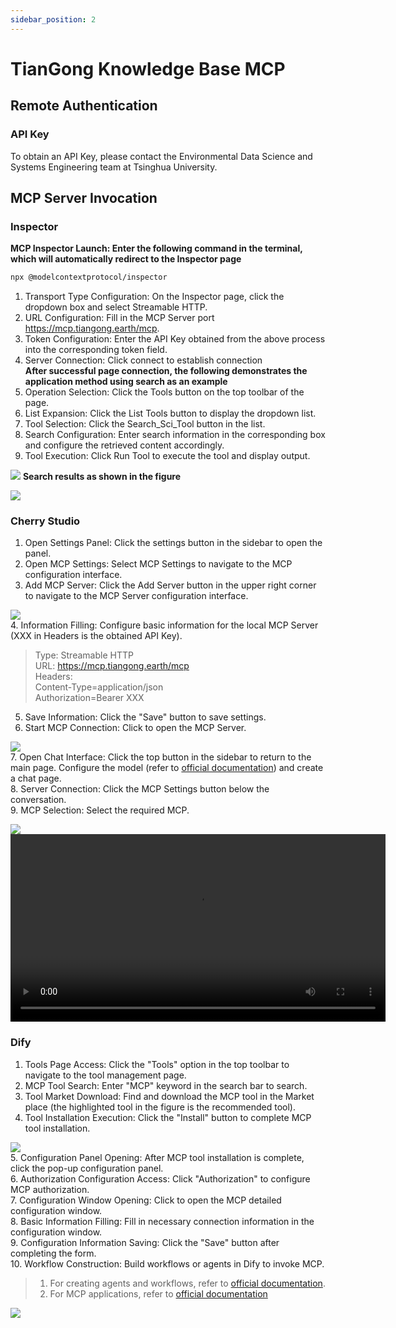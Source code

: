 ```yaml
---
sidebar_position: 2
---
```


# TianGong Knowledge Base MCP

## Remote Authentication

### API Key

To obtain an API Key, please contact the Environmental Data Science and Systems Engineering team at Tsinghua University.

## MCP Server Invocation
### Inspector
**MCP Inspector Launch: Enter the following command in the terminal, which will automatically redirect to the Inspector page**  
```bash
npx @modelcontextprotocol/inspector
```
1. Transport Type Configuration: On the Inspector page, click the dropdown box and select Streamable HTTP.  
2. URL Configuration: Fill in the MCP Server port https://mcp.tiangong.earth/mcp.  
3. Token Configuration: Enter the API Key obtained from the above process into the corresponding token field.
4. Server Connection: Click connect to establish connection  
**After successful page connection, the following demonstrates the application method using search as an example**  
5. Operation Selection: Click the Tools button on the top toolbar of the page.  
6. List Expansion: Click the List Tools button to display the dropdown list.  
7. Tool Selection: Click the Search_Sci_Tool button in the list.  
8. Search Configuration: Enter search information in the corresponding box and configure the retrieved content accordingly.  
9. Tool Execution: Click Run Tool to execute the tool and display output.  

![](img/19.png)
**Search results as shown in the figure**  

![](img/20.png)
### Cherry Studio
1. Open Settings Panel: Click the settings button in the sidebar to open the panel.  
2. Open MCP Settings: Select MCP Settings to navigate to the MCP configuration interface.  
3. Add MCP Server: Click the Add Server button in the upper right corner to navigate to the MCP Server configuration interface.  

![](img/6.png)  
4. Information Filling: Configure basic information for the local MCP Server (XXX in Headers is the obtained API Key).  
>Type: Streamable HTTP  
>URL: https://mcp.tiangong.earth/mcp  
>Headers:  
>Content-Type=application/json  
>Authorization=Bearer XXX
5. Save Information: Click the "Save" button to save settings.
6. Start MCP Connection: Click to open the MCP Server.

![](img/22.png)  
7. Open Chat Interface: Click the top button in the sidebar to return to the main page. Configure the model (refer to [official documentation](https://docs.cherry-ai.com/pre-basic/providers)) and create a chat page.  
8. Server Connection: Click the MCP Settings button below the conversation.  
9. MCP Selection: Select the required MCP. 

![](img/23.png)  
<video src="img/3.mp4" controls width="600">
  Your browser does not support video playback.
</video>

### Dify

1. Tools Page Access: Click the "Tools" option in the top toolbar to navigate to the tool management page.  
2. MCP Tool Search: Enter "MCP" keyword in the search bar to search.  
3. Tool Market Download: Find and download the MCP tool in the Market place (the highlighted tool in the figure is the recommended tool).  
4. Tool Installation Execution: Click the "Install" button to complete MCP tool installation.  

![](img/16.png)   
5. Configuration Panel Opening: After MCP tool installation is complete, click the pop-up configuration panel.  
6. Authorization Configuration Access: Click "Authorization" to configure MCP authorization.  
7. Configuration Window Opening: Click to open the MCP detailed configuration window.  
8. Basic Information Filling: Fill in necessary connection information in the configuration window.  
9. Configuration Information Saving: Click the "Save" button after completing the form.  
10. Workflow Construction: Build workflows or agents in Dify to invoke MCP.  
>1. For creating agents and workflows, refer to [official documentation](https://docs.dify.ai/zh-hans/guides/application-orchestrate/creating-an-application).
>2. For MCP applications, refer to [official documentation](https://docs.dify.ai/zh-hans/guides/tools/mcp)

![](img/24.png)  
